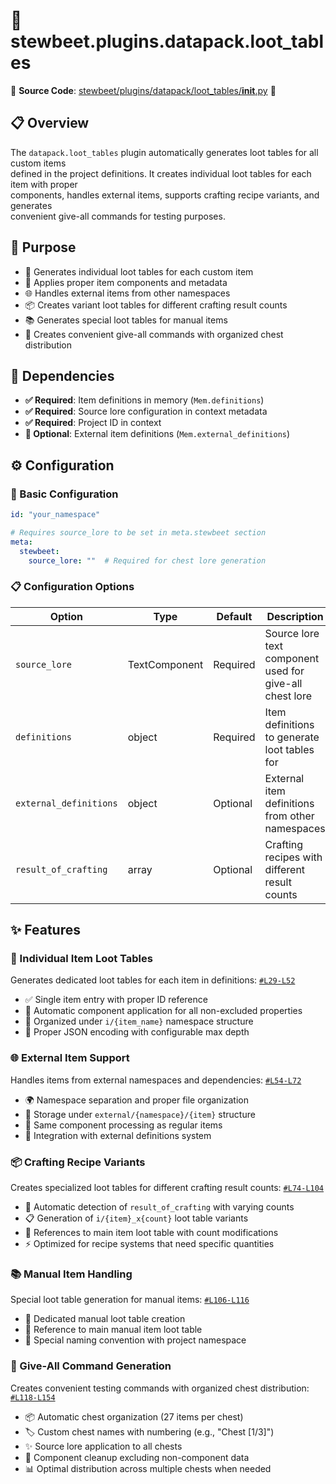 
# 🎁 stewbeet.plugins.datapack.loot_tables

📄 **Source Code**: [stewbeet/plugins/datapack/loot_tables/__init__.py](../../python_package/stewbeet/plugins/datapack/loot_tables/__init__.py) 🔗

## 📋 Overview
The `datapack.loot_tables` plugin automatically generates loot tables for all custom items<br>
defined in the project definitions. It creates individual loot tables for each item with proper<br>
components, handles external items, supports crafting recipe variants, and generates<br>
convenient give-all commands for testing purposes.

## 🎯 Purpose
- 🎯 Generates individual loot tables for each custom item
- 🧩 Applies proper item components and metadata
- 🌐 Handles external items from other namespaces
- 📦 Creates variant loot tables for different crafting result counts
- 📚 Generates special loot tables for manual items
- 🎁 Creates convenient give-all commands with organized chest distribution

## 🔗 Dependencies
- **✅ Required**: Item definitions in memory (`Mem.definitions`)
- **✅ Required**: Source lore configuration in context metadata
- **✅ Required**: Project ID in context
- **🔧 Optional**: External item definitions (`Mem.external_definitions`)

## ⚙️ Configuration

### 🎯 Basic Configuration
```yaml
id: "your_namespace"

# Requires source_lore to be set in meta.stewbeet section
meta:
  stewbeet:
    source_lore: ""  # Required for chest lore generation
```

### 📋 Configuration Options

| Option | Type | Default | Description |
|--------|------|---------|-------------|
| `source_lore` | TextComponent | Required | Source lore text component used for give-all chest lore |
| `definitions` | object | Required | Item definitions to generate loot tables for |
| `external_definitions` | object | Optional | External item definitions from other namespaces |
| `result_of_crafting` | array | Optional | Crafting recipes with different result counts |

## ✨ Features

### 🎯 Individual Item Loot Tables
Generates dedicated loot tables for each item in definitions: [`#L29-L52`](../../python_package/stewbeet/plugins/datapack/loot_tables/__init__.py#L29-L52)
- ✅ Single item entry with proper ID reference
- 🧩 Automatic component application for all non-excluded properties
- 📁 Organized under `i/{item_name}` namespace structure
- 🔧 Proper JSON encoding with configurable max depth

### 🌐 External Item Support
Handles items from external namespaces and dependencies: [`#L54-L72`](../../python_package/stewbeet/plugins/datapack/loot_tables/__init__.py#L54-L72)
- 🌍 Namespace separation and proper file organization
- 📂 Storage under `external/{namespace}/{item}` structure
- 🔄 Same component processing as regular items
- 🔗 Integration with external definitions system

### 📦 Crafting Recipe Variants
Creates specialized loot tables for different crafting result counts: [`#L74-L104`](../../python_package/stewbeet/plugins/datapack/loot_tables/__init__.py#L74-L104)
- 🔢 Automatic detection of `result_of_crafting` with varying counts
- 📋 Generation of `i/{item}_x{count}` loot table variants
- 🔗 References to main item loot table with count modifications
- ⚡ Optimized for recipe systems that need specific quantities

### 📚 Manual Item Handling
Special loot table generation for manual items: [`#L106-L116`](../../python_package/stewbeet/plugins/datapack/loot_tables/__init__.py#L106-L116)
- 📖 Dedicated manual loot table creation
- 🔗 Reference to main manual item loot table
- 📝 Special naming convention with project namespace

### 🎁 Give-All Command Generation
Creates convenient testing commands with organized chest distribution: [`#L118-L154`](../../python_package/stewbeet/plugins/datapack/loot_tables/__init__.py#L118-L154)
- 📦 Automatic chest organization (27 items per chest)
- 🏷️ Custom chest names with numbering (e.g., "Chest [1/3]")
- ✨ Source lore application to all chests
- 🧹 Component cleanup excluding non-component data
- 📊 Optimal distribution across multiple chests when needed 

